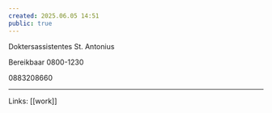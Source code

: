 ```yaml
---
created: 2025.06.05 14:51
public: true
---
```


Doktersassistentes St. Antonius

Bereikbaar 0800-1230

0883208660

---
Links: [[work]]